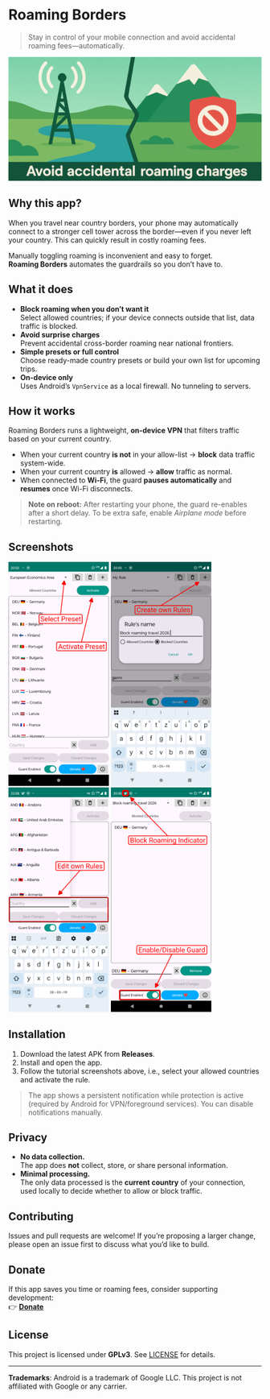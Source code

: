 # Roaming Borders

> Stay in control of your mobile connection and avoid accidental roaming fees—automatically.

<p>
  <img src="metadata/en-US/images/featureGraphic.png" alt="Roaming Borders teaser" width="1024">
</p>


## Why this app?

When you travel near country borders, your phone may automatically connect to a stronger cell tower across the border—even if you never left your country. This can quickly result in costly roaming fees.

Manually toggling roaming is inconvenient and easy to forget.  
**Roaming Borders** automates the guardrails so you don’t have to.

## What it does

- **Block roaming when you don’t want it**  
  Select allowed countries; if your device connects outside that list, data traffic is blocked.
- **Avoid surprise charges**  
  Prevent accidental cross-border roaming near national frontiers.
- **Simple presets or full control**  
  Choose ready-made country presets or build your own list for upcoming trips.
- **On-device only**  
  Uses Android’s `VpnService` as a local firewall. No tunneling to servers.

## How it works

Roaming Borders runs a lightweight, **on-device VPN** that filters traffic based on your current country.
- When your current country **is not** in your allow-list → **block** data traffic system-wide.
- When your current country **is** allowed → **allow** traffic as normal.
- When connected to **Wi-Fi**, the guard **pauses automatically** and **resumes** once Wi-Fi disconnects.

> **Note on reboot:** After restarting your phone, the guard re-enables after a short delay. To be extra safe, enable *Airplane mode* before restarting.

## Screenshots

<p>
  <img src="metadata/en-US/images/phoneScreenshots/1.png" alt="Tutorial 1" width="200">
  <img src="metadata/en-US/images/phoneScreenshots/2.png" alt="Tutorial 2" width="200">
  <img src="metadata/en-US/images/phoneScreenshots/3.png" alt="Tutorial 3" width="200">
  <img src="metadata/en-US/images/phoneScreenshots/4.png" alt="Tutorial 4" width="200">
</p>

## Installation

1. Download the latest APK from **Releases**.
2. Install and open the app.
3. Follow the tutorial screenshots above, i.e., select your allowed countries and activate the rule.
> The app shows a persistent notification while protection is active (required by Android for VPN/foreground services). You can disable notifications manually.

## Privacy

- **No data collection.**  
  The app does **not** collect, store, or share personal information.
- **Minimal processing.**  
  The only data processed is the **current country** of your connection, used locally to decide whether to allow or block traffic.

## Contributing

Issues and pull requests are welcome! If you’re proposing a larger change, please open an issue first to discuss what you’d like to build.

## Donate

If this app saves you time or roaming fees, consider supporting development:  
👉 **[Donate](https://donate.stripe.com/6oU6oHcEpaXzab41m5bII00)**

## License

This project is licensed under **GPLv3**. See [LICENSE](LICENSE) for details.

---

**Trademarks**: Android is a trademark of Google LLC. This project is not affiliated with Google or any carrier.
